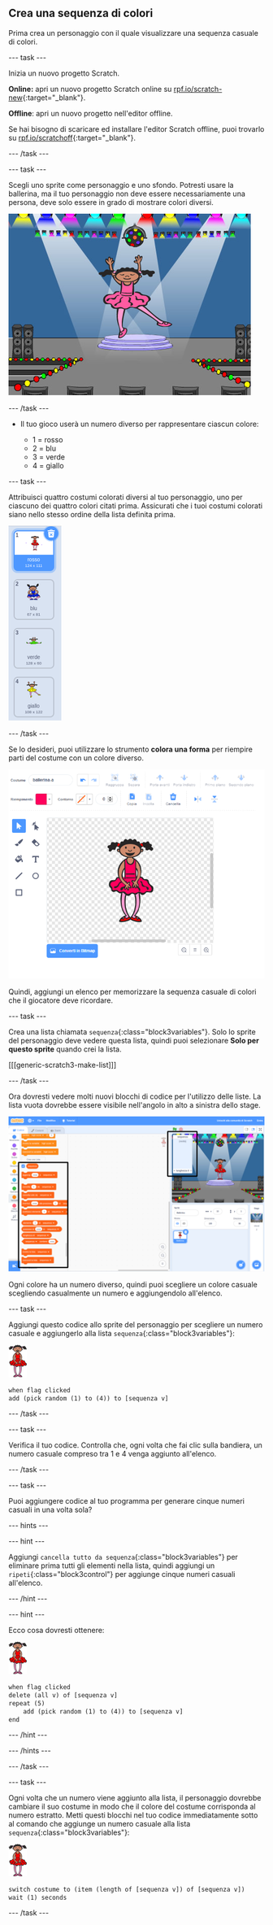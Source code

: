 ## Crea una sequenza di colori

Prima crea un personaggio con il quale visualizzare una sequenza casuale di colori.

--- task ---

Inizia un nuovo progetto Scratch.

**Online:** apri un nuovo progetto Scratch online su [rpf.io/scratch-new](https://rpf.io/scratch-new){:target="_blank"}.

**Offline**: apri un nuovo progetto nell'editor offline.

Se hai bisogno di scaricare ed installare l'editor Scratch offline, puoi trovarlo su [rpf.io/scratchoff](https://rpf.io/scratchoff){:target="_blank"}.

--- /task ---

--- task ---

Scegli uno sprite come personaggio e uno sfondo. Potresti usare la ballerina, ma il tuo personaggio non deve essere necessariamente una persona, deve solo essere in grado di mostrare colori diversi.

![screenshot](images/colour-sprite.png)

--- /task ---

+ Il tuo gioco userà un numero diverso per rappresentare ciascun colore:
    
    + 1 = rosso
    + 2 = blu
    + 3 = verde
    + 4 = giallo

--- task ---

Attribuisci quattro costumi colorati diversi al tuo personaggio, uno per ciascuno dei quattro colori citati prima. Assicurati che i tuoi costumi colorati siano nello stesso ordine della lista definita prima.

![schermata](images/colour-costume.png)

--- /task ---

Se lo desideri, puoi utilizzare lo strumento **colora una forma** per riempire parti del costume con un colore diverso.

![colora-una-forma](images/color-a-shape.png)

Quindi, aggiungi un elenco per memorizzare la sequenza casuale di colori che il giocatore deve ricordare.

--- task ---

Crea una lista chiamata `sequenza`{:class="block3variables"}. Solo lo sprite del personaggio deve vedere questa lista, quindi puoi selezionare **Solo per questo sprite** quando crei la lista.

[[[generic-scratch3-make-list]]]

--- /task ---

Ora dovresti vedere molti nuovi blocchi di codice per l'utilizzo delle liste. La lista vuota dovrebbe essere visibile nell'angolo in alto a sinistra dello stage.

![schermata](images/colour-list-blocks-annotated.png)

Ogni colore ha un numero diverso, quindi puoi scegliere un colore casuale scegliendo casualmente un numero e aggiungendolo all'elenco.

--- task ---

Aggiungi questo codice allo sprite del personaggio per scegliere un numero casuale e aggiungerlo alla lista `sequenza`{:class="block3variables"}:

![ballerina](images/ballerina.png)

```blocks3
when flag clicked
add (pick random (1) to (4)) to [sequenza v]
```

--- /task ---

--- task ---

Verifica il tuo codice. Controlla che, ogni volta che fai clic sulla bandiera, un numero casuale compreso tra 1 e 4 venga aggiunto all'elenco.

--- /task ---

--- task ---

Puoi aggiungere codice al tuo programma per generare cinque numeri casuali in una volta sola?

--- hints ---


--- hint ---

Aggiungi `cancella tutto da sequenza`{:class="block3variables"} per eliminare prima tutti gli elementi nella lista, quindi aggiungi un `ripeti`{:class="block3control"} per aggiunge cinque numeri casuali all'elenco.

--- /hint ---

--- hint ---

Ecco cosa dovresti ottenere:

![ballerina](images/ballerina.png)

```blocks3
when flag clicked
delete (all v) of [sequenza v]
repeat (5)
	add (pick random (1) to (4)) to [sequenza v]
end
```

--- /hint ---

--- /hints ---

--- /task ---

--- task ---

Ogni volta che un numero viene aggiunto alla lista, il personaggio dovrebbe cambiare il suo costume in modo che il colore del costume corrisponda al numero estratto. Metti questi blocchi nel tuo codice immediatamente sotto al comando che aggiunge un numero casuale alla lista `sequenza`{:class="block3variables"}:

![ballerina](images/ballerina.png)

```blocks3
switch costume to (item (length of [sequenza v]) of [sequenza v])
wait (1) seconds
```

--- /task ---